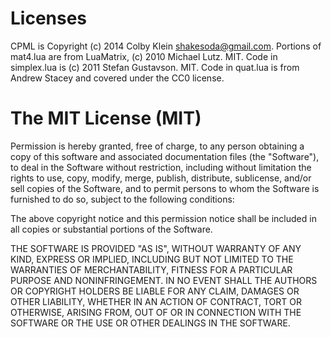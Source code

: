 Licenses
======================
CPML is Copyright (c) 2014 Colby Klein <shakesoda@gmail.com>.
Portions of mat4.lua are from LuaMatrix, (c) 2010 Michael Lutz. MIT.
Code in simplex.lua is (c) 2011 Stefan Gustavson. MIT.
Code in quat.lua is from Andrew Stacey and covered under the CC0 license.

The MIT License (MIT)
======================

Permission is hereby granted, free of charge, to any person obtaining a copy
of this software and associated documentation files (the "Software"), to deal
in the Software without restriction, including without limitation the rights
to use, copy, modify, merge, publish, distribute, sublicense, and/or sell
copies of the Software, and to permit persons to whom the Software is
furnished to do so, subject to the following conditions:

The above copyright notice and this permission notice shall be included in all
copies or substantial portions of the Software.

THE SOFTWARE IS PROVIDED "AS IS", WITHOUT WARRANTY OF ANY KIND, EXPRESS OR
IMPLIED, INCLUDING BUT NOT LIMITED TO THE WARRANTIES OF MERCHANTABILITY,
FITNESS FOR A PARTICULAR PURPOSE AND NONINFRINGEMENT. IN NO EVENT SHALL THE
AUTHORS OR COPYRIGHT HOLDERS BE LIABLE FOR ANY CLAIM, DAMAGES OR OTHER
LIABILITY, WHETHER IN AN ACTION OF CONTRACT, TORT OR OTHERWISE, ARISING FROM,
OUT OF OR IN CONNECTION WITH THE SOFTWARE OR THE USE OR OTHER DEALINGS IN THE
SOFTWARE.
